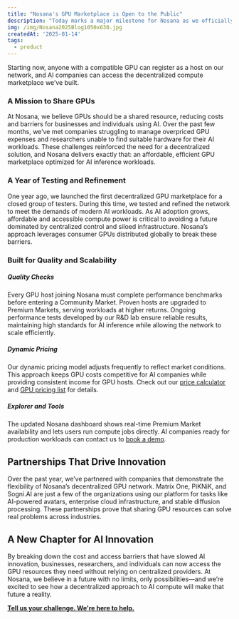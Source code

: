 ```yaml
---
title: "Nosana's GPU Marketplace is Open to the Public"
description: "Today marks a major milestone for Nosana as we officially open our GPU Marketplace to the public."
img: /img/Nosana2025Blog1050x630.jpg
createdAt: '2025-01-14'
tags:
  - product
---
```


Starting now, anyone with a compatible GPU can register as a host on our network, and AI companies can access the decentralized compute marketplace we’ve built.

### A Mission to Share GPUs
At Nosana, we believe GPUs should be a shared resource, reducing costs and barriers for businesses and individuals using AI. Over the past few months, we’ve met companies struggling to manage overpriced GPU expenses and researchers unable to find suitable hardware for their AI workloads. These challenges reinforced the need for a decentralized solution, and Nosana delivers exactly that: an affordable, efficient GPU marketplace optimized for AI inference workloads.

### A Year of Testing and Refinement
One year ago, we launched the first decentralized GPU marketplace for a closed group of testers. During this time, we tested and refined the network to meet the demands of modern AI workloads. As AI adoption grows, affordable and accessible compute power is critical to avoiding a future dominated by centralized control and siloed infrastructure. Nosana’s approach leverages consumer GPUs distributed globally to break these barriers.

### Built for Quality and Scalability

##### Quality Checks

Every GPU host joining Nosana must complete performance benchmarks before entering a Community Market. Proven hosts are upgraded to Premium Markets, serving workloads at higher returns. Ongoing performance tests developed by our R&D lab ensure reliable results, maintaining high standards for AI inference while allowing the network to scale efficiently.

##### Dynamic Pricing
Our dynamic pricing model adjusts frequently to reflect market conditions. This approach keeps GPU costs competitive for AI companies while providing consistent income for GPU hosts. Check out our [price calculator](/clients#calculator) and [GPU pricing list](https://dashboard.nosana.com/markets) for details.

##### Explorer and Tools
The updated Nosana dashboard shows real-time Premium Market availability and lets users run compute jobs directly. AI companies ready for production workloads can contact us to [book a demo](https://calendly.com/d/cqxc-9nr-9s5).


## Partnerships That Drive Innovation
Over the past year, we’ve partnered with companies that demonstrate the flexibility of Nosana’s decentralized GPU network. Matrix One, PiKNiK, and Sogni.AI are just a few of the organizations using our platform for tasks like AI-powered avatars, enterprise cloud infrastructure, and stable diffusion processing. These partnerships prove that sharing GPU resources can solve real problems across industries.

## A New Chapter for AI Innovation
By breaking down the cost and access barriers that have slowed AI innovation, businesses, researchers, and individuals can now access the GPU resources they need without relying on centralized providers. At Nosana, we believe in a future with no limits, only possibilities—and we’re excited to see how a decentralized approach to AI compute will make that future a reality.

**[Tell us your challenge. We're here to help.](https://calendly.com/d/cqxc-9nr-9s5)**
